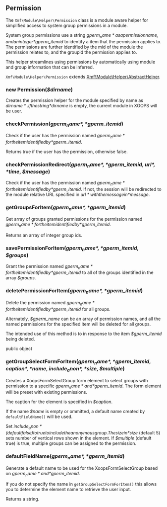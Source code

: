 ## Permission

The `Xmf\Module\Helper\Permission` class is a module aware helper for simplified access to system group
permissions in a module.

System group permissions use a string *$gperm_name* as a permission name, and an
integer *$gperm_itemid* to identify a item that the permission applies to.
The permissions are further identified by the mid of the module the permission relates to,
and the groupid the permission applies to.

This helper streamlines using permissions by automatically using module and group information
that can be inferred.

`Xmf\Module\Helper\Permission` extends [Xmf\Module\Helper\AbstractHelper](abstracthelper.php).

### new Permission(*$dirname*)

Creates the permission helper for the module specified by name as *$dirname*.
If the string *$dirname* is empty, the current module in XOOPS will be user.

### checkPermission(*$gperm_name*, *$gperm_itemid*)

Check if the user has the permission named *$gperm_name* for the item identified by *$gperm_itemid*.

Returns true if the user has the permission, otherwise false.

### checkPermissionRedirect(*$gperm_name*, *$gperm_itemid*, *$url*, *$time*, *$message*)

Check if the user has the permission named *$gperm_name* for the item identified by *$gperm_itemid*.
If not, the session will be redirected to the module relative URL specified in *$url* with the
message in *$message*.

### getGroupsForItem(*$gperm_name*, *$gperm_itemid*)

Get array of groups granted permissions for the permission named *$gperm_name* for the item
identified by *$gperm_itemid*.

Returns an array of integer group ids.

### savePermissionForItem(*$gperm_name*, *$gperm_itemid*, *$groups*)

Grant the permission named *$gperm_name* for the item identified by *$gperm_itemid* to all of the
groups identified in the array *$groups*.

### deletePermissionForItem(*$gperm_name*, *$gperm_itemid*)

Delete the permission named *$gperm_name* for the item identified by *$gperm_itemid* for all groups.

Alternately, *$gperm_name* can be an array of permission names, and all the named permissions for the
specified item will be deleted for all groups.

The intended use of this method is to in response to the item *$gperm_itemid* being deleted.

public object
### getGroupSelectFormForItem(*$gperm_name*, *$gperm_itemid*, *$caption*, *$name*, *$include_anon*, *$size*, *$multiple*)

Creates a XoopsFormSelectGroup form element to select groups with permission to a specific
*$gperm_name* and *$gperm_itemid*.  The form element will be preset with existing permissions.

The caption for the element is specified in *$caption*.

If the name *$name* is empty or ommitted, a default name created by `defaultFieldName()` will be used.

Set *$include_anon* (default false) to true to include the anonymous group.
The size in *$size* (default 5) sets number of vertical rows shown in the element.
If *$multiple* (default true) is true, multiple groups can be assigned to the permission.

### defaultFieldName(*$gperm_name*, *$gperm_itemid*)

Generate a default name to be used for the XoopsFormSelectGroup based on *$gperm_name* and *$gperm_itemid*.

If you do not specify the name in `getGroupSelectFormForItem()` this allows you to determine the
element name to retrieve the user input.

Returns a string.
